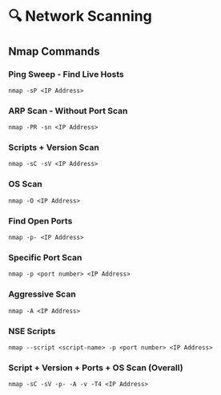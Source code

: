 # 🔍 Network Scanning

## Nmap Commands

### Ping Sweep - Find Live Hosts

```
nmap -sP <IP Address>
```

### ARP Scan - Without Port Scan

```
nmap -PR -sn <IP Address>
```

### Scripts + Version Scan

```
nmap -sC -sV <IP Address>
```

### OS Scan

```
nmap -O <IP Address>
```

### Find Open Ports

```
nmap -p- <IP Address>
```

### Specific Port Scan

```
nmap -p <port number> <IP Address>
```

### Aggressive Scan

```
nmap -A <IP Address>
```

### NSE Scripts

```
nmap --script <script-name> -p <port number> <IP Address>
```

### Script + Version + Ports + OS Scan (Overall)

```
nmap -sC -sV -p- -A -v -T4 <IP Address>
```

